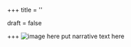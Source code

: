+++
title = ''

draft = false

+++
![image here](../images/explorer-5.png#center)
put narrative text here